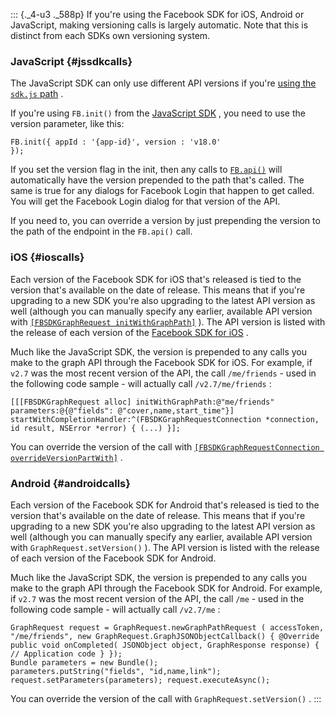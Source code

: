 ::: {._4-u3 ._588p}
If you\'re using the Facebook SDK for iOS, Android or JavaScript, making
versioning calls is largely automatic. Note that this is distinct from
each SDKs own versioning system.

### JavaScript {#jssdkcalls}

The JavaScript SDK can only use different API versions if you\'re [using
the ` sdk.js ` path](/docs/apps/changelog/#v2_0_js_sdk) .

If you\'re using ` FB.init() ` from the [JavaScript
SDK](/docs/javascript) , you need to use the version parameter, like
this:

``` {._5s-8 .prettyprint .lang-code .prettyprinted}
FB.init({ appId : '{app-id}', version : 'v18.0'
});
```

If you set the version flag in the init, then any calls to
[` FB.api() `](/docs/javascript/reference/FB.api) will automatically
have the version prepended to the path that\'s called. The same is true
for any dialogs for Facebook Login that happen to get called. You will
get the Facebook Login dialog for that version of the API.

If you need to, you can override a version by just prepending the
version to the path of the endpoint in the ` FB.api() ` call.

### iOS {#ioscalls}

Each version of the Facebook SDK for iOS that\'s released is tied to the
version that\'s available on the date of release. This means that if
you\'re upgrading to a new SDK you\'re also upgrading to the latest API
version as well (although you can manually specify any earlier,
available API version with
[` [FBSDKGraphRequest initWithGraphPath] `](/docs/reference/ios/current/class/FBSDKGraphRequest/#initWithGraphPath:parameters:)
). The API version is listed with the release of each version of the
[Facebook SDK for iOS](/docs/ios) .

Much like the JavaScript SDK, the version is prepended to any calls you
make to the graph API through the Facebook SDK for iOS. For example, if
` v2.7 ` was the most recent version of the API, the call
` /me/friends ` - used in the following code sample - will actually call
` /v2.7/me/friends ` :

``` {._5s-8 .prettyprint .lang-code .prettyprinted}
[[[FBSDKGraphRequest alloc] initWithGraphPath:@"me/friends" parameters:@{@"fields": @"cover,name,start_time"}] startWithCompletionHandler:^(FBSDKGraphRequestConnection *connection, id result, NSError *error) { (...) }];
```

You can override the version of the call with
[` [FBSDKGraphRequestConnection overrideVersionPartWith] `](/docs/reference/ios/current/class/FBSDKGraphRequestConnection/#overrideVersionPartWith:)
.

### Android {#androidcalls}

Each version of the Facebook SDK for Android that\'s released is tied to
the version that\'s available on the date of release. This means that if
you\'re upgrading to a new SDK you\'re also upgrading to the latest API
version as well (although you can manually specify any earlier,
available API version with ` GraphRequest.setVersion() ` ). The API
version is listed with the release of each version of the Facebook SDK
for Android.

Much like the JavaScript SDK, the version is prepended to any calls you
make to the graph API through the Facebook SDK for Android. For example,
if ` v2.7 ` was the most recent version of the API, the call ` /me ` -
used in the following code sample - will actually call ` /v2.7/me ` :

``` {._5s-8 .prettyprint .lang-code .prettyprinted}
GraphRequest request = GraphRequest.newGraphPathRequest ( accessToken, "/me/friends", new GraphRequest.GraphJSONObjectCallback() { @Override public void onCompleted( JSONObject object, GraphResponse response) { // Application code } });
Bundle parameters = new Bundle();
parameters.putString("fields", "id,name,link");
request.setParameters(parameters); request.executeAsync();
```

You can override the version of the call with
` GraphRequest.setVersion() ` .
:::
